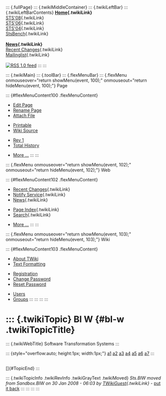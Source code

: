 ::: {.fullPage}
::: {.twikiMiddleContainer}
::: {.twikiLeftBar}
::: {.twikiLeftBarContents}
**[Home](WebHome){.twikiLink}**\
[STS\'08](STS08){.twikiLink}\
[STS\'06](http://www.program-transformation.org/Sts/STS06){.twikiLink}\
[STS\'04](STS04){.twikiLink}\
[StsBench](StsBench){.twikiLink}\
\
**[News](WebNews){.twikiLink}**\
[Recent Changes](WebChanges){.twikiLink}\
[Mailinglist](MailingList){.twikiLink}\
\
[![](../pub/rss.gif "RSS 1.0 feed")](WebRss@skin=rss)
:::
:::

::: {.twikiMain}
::: {.toolBar}
::: {.flexMenuBar}
::: {.flexMenu onmouseover="return showMenu(event, 100);" onmouseout="return hideMenu(event, 100);"}
Page

::: {#flexMenuContent100 .flexMenuContent}
-   [Edit
    Page](http://www.program-transformation.org/edit/Sts/BlW?t=1536827753)
-   [Rename Page](http://www.program-transformation.org/rename/Sts/BlW)
-   [Attach File](http://www.program-transformation.org/attach/Sts/BlW)

<!-- -->

-   [Printable](http://www.program-transformation.org/view/Sts/BlW?skin=print.pattern)
-   [Wiki
    Source](http://www.program-transformation.org/view/Sts/BlW?skin=text&raw=on&contenttype=text/plain)

<!-- -->

-   [Rev 1](http://www.program-transformation.org/view/Sts/BlW?rev=1.1)
-   [Total History](http://www.program-transformation.org/rdiff/Sts/BlW)

<!-- -->

-   [More
    \...](http://www.program-transformation.org/oops/Sts/BlW?template=oopsmore&param1=1.1&param2=1.1)
:::
:::

::: {.flexMenu onmouseover="return showMenu(event, 102);" onmouseout="return hideMenu(event, 102);"}
Web

::: {#flexMenuContent102 .flexMenuContent}
-   [Recent Changes](WebChanges){.twikiLink}
-   [Notify Service](WebNotify){.twikiLink}
-   [News](WebNews){.twikiLink}

<!-- -->

-   [Page Index](WebIndex){.twikiLink}
-   [Search](WebSearch){.twikiLink}

<!-- -->

-   [More
    \...](http://www.program-transformation.org/oops/Sts/BlW?template=oopsmore&param1=1.1&param2=1.1)
:::
:::

::: {.flexMenu onmouseover="return showMenu(event, 103);" onmouseout="return hideMenu(event, 103);"}
Wiki

::: {#flexMenuContent103 .flexMenuContent}
-   [About
    TWiki](http://www.program-transformation.org/view/TWiki/WebHome)
-   [Text
    Formatting](http://www.program-transformation.org/view/TWiki/TextFormattingRules)

<!-- -->

-   [Registration](http://www.program-transformation.org/view/TWiki/TWikiRegistration)
-   [Change
    Password](http://www.program-transformation.org/view/TWiki/ChangePassword)
-   [Reset
    Password](http://www.program-transformation.org/view/TWiki/ResetPassword)

<!-- -->

-   [Users](http://www.program-transformation.org/view/Main/TWikiUsers)
-   [Groups](http://www.program-transformation.org/view/Main/TWikiGroups)
:::
:::
:::
:::

::: {.twikiTopic}
Bl W {#bl-w .twikiTopicTitle}
====

::: {.twikiWebTitle}
Software Transformation Systems
:::

::: {style="overflow:auto; height:1px; width:1px;"}
[a1](../pub/Sts/BlW/a1.html) [a2](../pub/Sts/BlW/a2.html)
[a3](../pub/Sts/BlW/a3.html) [a4](../pub/Sts/BlW/a4.html)
[a5](../pub/Sts/BlW/a5.html) [a6](../pub/Sts/BlW/a6.html)
[a7](../pub/Sts/BlW/a7.html)
:::

\
[]{#TopicEnd}
:::

::: {.twikiTopicInfo .twikiRevInfo .twikiGrayText .twikiMoved}
*Sts.BlW moved from Sandbox.BlW on 30 Jan 2008 - 06:03 by
[TWikiGuest](../Main/TWikiGuest){.twikiLink}* - [put it
back](http://www.program-transformation.org/rename/Sts/BlW?newweb=Sandbox&newtopic=BlW&confirm=on "Click to move topic back to previous location, with option to change references.")
:::
:::
:::
:::
